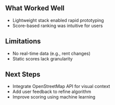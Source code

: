 ## What Worked Well
- Lightweight stack enabled rapid prototyping
- Score-based ranking was intuitive for users

## Limitations
- No real-time data (e.g., rent changes)
- Static scores lack granularity

## Next Steps
- Integrate OpenStreetMap API for visual context
- Add user feedback to refine algorithm
- Improve scoring using machine learning
